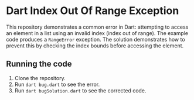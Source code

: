 # Dart Index Out Of Range Exception

This repository demonstrates a common error in Dart: attempting to access an element in a list using an invalid index (index out of range).  The example code produces a `RangeError` exception.  The solution demonstrates how to prevent this by checking the index bounds before accessing the element.

## Running the code

1. Clone the repository.
2. Run `dart bug.dart` to see the error.
3. Run `dart bugSolution.dart` to see the corrected code.